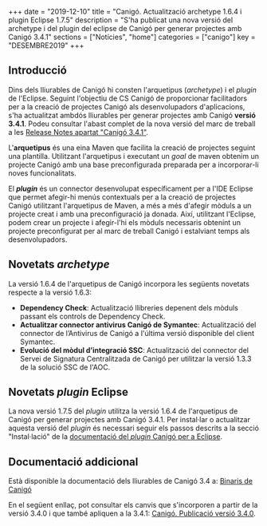 +++
date        = "2019-12-10"
title       = "Canigó. Actualització archetype 1.6.4 i plugin Eclipse 1.7.5"
description = "S'ha publicat una nova versió del archetype i del plugin del eclipse de Canigó per generar projectes amb Canigó 3.4.1"
sections    = ["Notícies", "home"]
categories  = ["canigo"]
key         = "DESEMBRE2019"
+++

## Introducció

Dins dels lliurables de Canigó hi consten l'arquetipus (_archetype_) i el _plugin_ de l'Eclipse. Seguint l'objectiu de CS Canigó de proporcionar facilitadors per a la creació de projectes Canigó als desenvolupadors d'aplicacions, s'ha actualitzat ambdós lliurables per generar projectes amb Canigó **versió 3.4.1**. Podeu consultar l'abast complet de la nova versió del marc de treball a les [Release Notes apartat "Canigó 3.4.1"](/canigo-download-related/release-notes-canigo-34).

L'**arquetipus** és una eina Maven que facilita la creació de projectes seguint una plantilla. Utilitzant l'arquetipus i executant un _goal_ de maven obtenim un projecte Canigó amb una base preconfigurada preparada per a incorporar-li noves funcionalitats.

El **_plugin_** és un connector desenvolupat específicament per a l'IDE Eclipse que permet afegir-hi menús contextuals per a la creació de projectes Canigó utilitzant l'arquetipus de Maven, a més a més d'afegir mòduls a un projecte creat i amb una preconfiguració ja donada. Així, utilitzant l'Eclipse, podem crear un projecte i afegir-l'hi els mòduls necessaris obtenint un projecte preconfigurat per al marc de treball Canigó i estalviant temps als desenvolupadors.

## Novetats _archetype_

La versió 1.6.4 de l'arquetipus de Canigó incorpora les següents novetats respecte a la versió 1.6.3:

- **Dependency Check**: Actualització llibreries depenent dels mòduls passant els controls de Dependency Check.
- **Actualitzar connector antivirus Canigó de Symantec**: Actualització del connector de l’Antivirus de Canigó a l'última versió disponible del client Symantec.
- **Evolució del mòdul d’integració SSC**: Actualització del connector del Servei de Signatura Centralitzada de Canigó per utilitzar la versió 1.3.3 de la solució SSC de l'AOC.

## Novetats _plugin_ Eclipse

La nova versió 1.7.5 del _plugin_ utilitza la versió 1.6.4 de l'arquetipus de Canigó per generar projectes amb Canigó 3.4.1. Per instal·lar o actualitzar aquesta versió del _plugin_ és necessari seguir els passos descrits a la secció "Instal·lació" de la [documentació del _plugin_ Canigó per a Eclipse](/canigo-download-related/plugin-canigo/).

## Documentació addicional

Està disponible la documentació dels lliurables de Canigó 3.4 a: [Binaris de Canigó](/canigo/download/)

En el següent enllaç, pot consultar els canvis que s'incorporen a partir de la versió 3.4.0 i que també apliquen a la 3.4.1: [Canigó. Publicació versió 3.4.0](/noticies/2019-03-29-actualitzacio-canigo-3_4_0).
